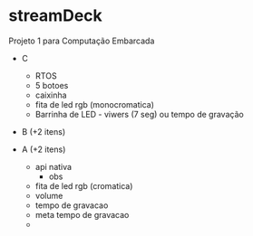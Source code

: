 # streamDeck
Projeto 1 para Computação Embarcada
- C
    - RTOS
    - 5 botoes
    - caixinha
    - fita de led rgb (monocromatica)
    - Barrinha de LED - viwers (7 seg) ou tempo de gravação
    
- B (+2 itens)
- A (+2 itens)
    - api nativa
         - obs
    - fita de led rgb (cromatica) 
    - volume
    - tempo de gravacao 
    - meta tempo de gravacao
    - 
